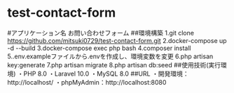 # test-contact-form
#アプリケーション名
お問い合わせフォーム
##環境構築
1.git clone https://github.com/mitsuki0729/test-contact-form.git
2.docker-compose up -d --build
3.docker-compose exec php bash
4.composer install
5..env.exampleファイルから.envを作成し、環境変数を変更
6.php artisan key:generate
7.php artisan migrate
8.php artisan db:seed
##使用技術(実行環境)
・PHP 8.0
・Laravel 10.0
・MySQL 8.0
##URL
・開発環境：http://localhost/
・phpMyAdmin：http://localhost:8080
